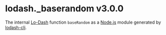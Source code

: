 # lodash._baserandom v3.0.0

The internal [Lo-Dash](https://lodash.com/) function `baseRandom` as a [Node.js](http://nodejs.org/) module generated by [lodash-cli](https://www.npmjs.com/package/lodash-cli).
